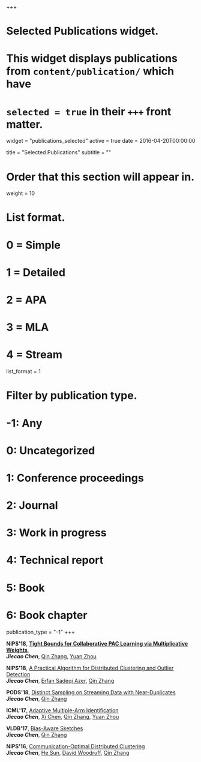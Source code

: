 +++
# Selected Publications widget.
# This widget displays publications from `content/publication/` which have
# `selected = true` in their `+++` front matter.
widget = "publications_selected"
active = true
date = 2016-04-20T00:00:00

title = "Selected Publications"
subtitle = ""

# Order that this section will appear in.
weight = 10

# List format.
#   0 = Simple
#   1 = Detailed
#   2 = APA
#   3 = MLA
#   4 = Stream
list_format = 1

# Filter by publication type.
# -1: Any
#  0: Uncategorized
#  1: Conference proceedings
#  2: Journal
#  3: Work in progress
#  4: Technical report
#  5: Book
#  6: Book chapter
publication_type = "-1"
+++

**NIPS'18**, [**Tight Bounds for Collaborative PAC Learning via Multiplicative Weights**](https://arxiv.org/abs/1805.09217),  
  ___Jiecao Chen___, [Qin Zhang](http://homes.sice.indiana.edu/qzhangcs/), [Yuan Zhou](http://homes.sice.indiana.edu/yzhoucs/)

**NIPS'18**, [A Practical Algorithm for Distributed Clustering and Outlier Detection](https://arxiv.org/abs/1805.09495)  
  ___Jiecao Chen___, [Erfan Sadeqi Azer](http://homes.sice.indiana.edu/esadeqia/), [Qin Zhang](http://homes.sice.indiana.edu/qzhangcs/)
  
**PODS'18**, [Distinct Sampling on Streaming Data with Near-Duplicates](http://homes.sice.indiana.edu/jiecchen/resources/pods18-robustL0.pdf)  
  ___Jiecao Chen___, [Qin Zhang](http://homes.sice.indiana.edu/qzhangcs/)
  
**ICML'17**, [Adaptive Multiple-Arm Identification](https://arxiv.org/pdf/1706.01026.pdf)   
  ___Jiecao Chen___, [Xi Chen](http://people.stern.nyu.edu/xchen3/), [Qin Zhang](http://homes.sice.indiana.edu/qzhangcs/), [Yuan Zhou](http://homes.sice.indiana.edu/yzhoucs/)

**VLDB'17**, [Bias-Aware Sketches](http://arxiv.org/abs/1610.07718)   
  ___Jiecao Chen___, [Qin Zhang](http://homes.sice.indiana.edu/qzhangcs/)
  
**NIPS'16**, [Communication-Optimal Distributed Clustering](https://arxiv.org/abs/1702.00196)   
  ___Jiecao Chen___, [He Sun](http://homepages.inf.ed.ac.uk/hsun4/), [David Woodruff](http://www.cs.cmu.edu/~dwoodruf/), [Qin Zhang](http://homes.sice.indiana.edu/qzhangcs/)
